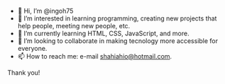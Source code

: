 - 👋 Hi, I’m @ingoh75
- 👀 I’m interested in learning programming, creating new projects that help people, meeting new people, etc.
- 🌱 I’m currently learning HTML, CSS, JavaScript, and more.
- 💞️ I’m looking to collaborate in making tecnology more accessible for everyone.
- 📫 How to reach me: e-mail shahiahio@hotmail.com.

Thank you!

<!---
ingoh75/ingoh75 is a ✨ special ✨ repository because its `README.md` (this file) appears on your GitHub profile.
You can click the Preview link to take a look at your changes.
--->
